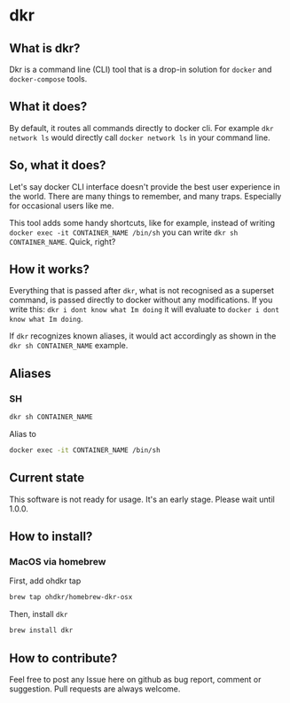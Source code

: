 # dkr

## What is dkr?
Dkr is a command line (CLI) tool that is a drop-in solution for `docker` and `docker-compose` tools.

## What it does?
By default, it routes all commands directly to docker cli. For example `dkr network ls` would directly call `docker network ls` in your command line.

## So, what it does?
Let's say docker CLI interface doesn't provide the best user experience in the world. There are many things to remember, and many traps. Especially for occasional users like me.

This tool adds some handy shortcuts, like for example, instead of writing `docker exec -it CONTAINER_NAME /bin/sh` you can write `dkr sh CONTAINER_NAME`. Quick, right?

## How it works?
Everything that is passed after `dkr`, what is not recognised as a superset command, is passed directly to docker without any modifications. If you write this: `dkr i dont know what Im doing` it will evaluate to `docker i dont know what Im doing`.

If `dkr` recognizes known aliases, it would act accordingly as shown in the `dkr sh CONTAINER_NAME` example.

## Aliases
### SH
```bash
dkr sh CONTAINER_NAME
```
Alias to
```bash
docker exec -it CONTAINER_NAME /bin/sh
```

## Current state
This software is not ready for usage. It's an early stage. Please wait until 1.0.0.

## How to install?
### MacOS via homebrew
First, add ohdkr tap 
```bash
brew tap ohdkr/homebrew-dkr-osx
```

Then, install `dkr`
```bash
brew install dkr
```


## How to contribute?
Feel free to post any Issue here on github as bug report, comment or suggestion. Pull requests are always welcome.